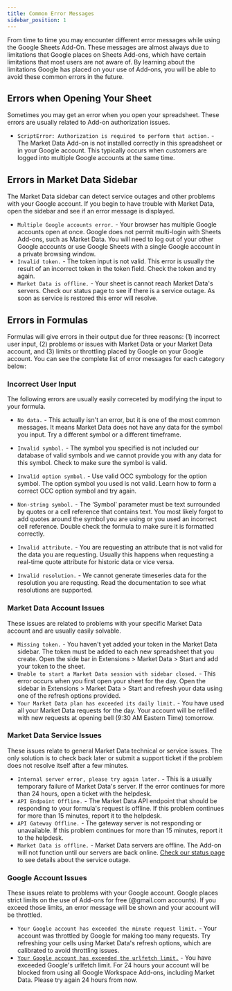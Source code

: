 ```yaml
---
title: Common Error Messages
sidebar_position: 1
---
```


From time to time you may encounter different error messages while using the Google Sheets Add-On. These messages are almost always due to limitations that Google places on Sheets Add-ons, which have certain limitations that most users are not aware of. By learning about the limitations Google has placed on your use of Add-ons, you will be able to avoid these common errors in the future.

## Errors when Opening Your Sheet

Sometimes you may get an error when you open your spreadsheet. These errors are usually related to Add-on authorization issues.

- `ScriptError: Authorization is required to perform that action.` - The Market Data Add-on is not installed correctly in this spreadsheet or in your Google account. This typically occurs when customers are logged into multiple Google accounts at the same time.

## Errors in Market Data Sidebar

The Market Data sidebar can detect service outages and other problems with your Google account. If you begin to have trouble with Market Data, open the sidebar and see if an error message is displayed.

- `Multiple Google accounts error.` - Your browser has multiple Google accounts open at once. Google does not permit multi-login with Sheets Add-ons, such as Market Data. You will need to log out of your other Google accounts or use Google Sheets with a single Google account in a private browsing window.
- `Invalid token.` - The token input is not valid. This error is usually the result of an incorrect token in the token field. Check the token and try again.
- `Market Data is offline.` - Your sheet is cannot reach Market Data's servers. Check our status page to see if there is a service outage. As soon as service is restored this error will resolve.

## Errors in Formulas

Formulas will give errors in their output due for three reasons: (1) incorrect user input, (2) problems or issues with Market Data or your Market Data account, and (3) limits or throttling placed by Google on your Google account. You can see the complete list of error messages for each category below:

### Incorrect User Input

The following errors are usually easily correceted by modifying the input to your formula.

- `No data.` - This actually isn't an error, but it is one of the most common messages. It means Market Data does not have any data for the symbol you input. Try a different symbol or a different timeframe.

- `Invalid symbol.` - The symbol you specified is not included our database of valid symbols and we cannot provide you with any data for this symbol. Check to make sure the symbol is valid.
- `Invalid option symbol.` - Use valid OCC symbology for the option symbol. The option symbol you used is not valid. Learn how to form a correct OCC option symbol and try again.
- `Non-string symbol.` - The ‘Symbol’ parameter must be text surrounded by quotes or a cell reference that contains text. You most likely forgot to add quotes around the symbol you are using or you used an incorrect cell reference. Double check the formula to make sure it is formatted correctly.
- `Invalid attribute.` - You are requesting an attribute that is not valid for the data you are requesting. Usually this happens when requesting a real-time quote attribute for historic data or vice versa.
- `Invalid resolution.` - We cannot generate timeseries data for the resolution you are requsting. Read the documentation to see what resolutions are supported.

### Market Data Account Issues

These issues are related to problems with your specific Market Data account and are usually easily solvable. 

- `Missing token.` - You haven't yet added your token in the Market Data sidebar. The token must be added to each new spreadsheet that you create. Open the side bar in Extensions > Market Data > Start and add your token to the sheet.
- `Unable to start a Market Data session with sidebar closed.` - This error occurs when you first open your sheet for the day. Open the sidebar in Extensions > Market Data > Start and refresh your data using one of the refresh options provided.
- `Your Market Data plan has exceeded its daily limit.` - You have used all your Market Data requests for the day. Your account will be refilled with new requests at opening bell (9:30 AM Eastern Time) tomorrow.

### Market Data Service Issues

These issues relate to general Market Data technical or service issues. The only solution is to check back later or submit a support ticket if the problem does not resolve itself after a few minutes.

- `Internal server error, please try again later.` - This is a usually temporary failure of Market Data's server. If the error continues for more than 24 hours, open a ticket with the helpdesk.
- `API Endpoint Offline.` - The Market Data API endpoint that should be responding to your formula's request is offline. If this problem continues for more than 15 minutes, report it to the helpdesk.
- `API Gateway Offline.` - The gateway server is not responding or unavailable. If this problem continues for more than 15 minutes, report it to the helpdesk.
- `Market Data is offline.` - Market Data servers are offline. The Add-on will not function until our servers are back online. [Check our status page](https://stats.uptimerobot.com/6Kv3zIow0A) to see details about the service outage.


### Google Account Issues

These issues relate to problems with your Google account. Google places strict limits on the use of Add-ons for free (@gmail.com accounts). If you exceed those limits, an error message will be shown and your account will be throttled.

- `Your Google account has exceeded the minute request limit.` - Your account was throttled by Google for making too many requests. Try refreshing your cells using Market Data's refresh options, which are calibrated to avoid throttling issues.
- [`Your Google account has exceeded the urlfetch limit.`](/sheets-add-on/troubleshooting/urlfetch) - You have exceeded Google's urlfetch limit. For 24 hours your account will be blocked from using all Google Workspace Add-ons, including Market Data. Please try again 24 hours from now.

